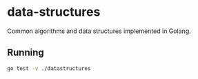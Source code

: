 # data-structures
Common algorithms and data structures implemented in Golang.

## Running
```bash
go test -v ./datastructures
```
